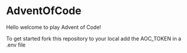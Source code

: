 # AdventOfCode

Hello welcome to play Advent of Code!

To get started fork this repository to your local 
add the AOC_TOKEN in a .env file